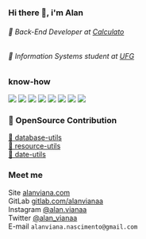 ### Hi there 👋, i'm Alan
###### 🏢️ Back-End Developer at [Calculato](http://calculato.com.br/)
###### 🎒️ Information Systems student at [UFG](http://inf.ufg.br/)

### know-how
![](https://img.shields.io/badge/Kotlin-green) 
![](https://img.shields.io/badge/Java-green)
![](https://img.shields.io/badge/GraphQL-blue)
![](https://img.shields.io/badge/REST_API-blue)
![](https://img.shields.io/badge/Docker-yellow)
![](https://img.shields.io/badge/Mongo-red)
![](https://img.shields.io/badge/Postgress-red)
![](https://img.shields.io/badge/MySQL-red)

### 🐧️ OpenSource Contribution

[🥂️ database-utils](https://gitlab.com/calculato-oss/database-utils) <br>
[🥂️ resource-utils](https://gitlab.com/calculato-oss/resource-utils) <br>
[🥂️ date-utils](https://gitlab.com/calculato-oss/date-utils)

### Meet me
Site [alanviana.com](https://alanviana.com) <br>
GitLab [gitlab.com/alanvianaa](https://gitlab.com/alanvianaa) <br>
Instagram [@alan.vianaa](https://www.instagram.com/alan.vianaa) <br>
Twitter [@alan_vianaa](https://twitter.com/alan_vianaa) <br>
E-mail `alanviana.nascimento@gmail.com`

<!--
**alanvianaa/alanvianaa** is a ✨ _special_ ✨ repository because its `README.md` (this file) appears on your GitHub profile.

Here are some ideas to get you started:

- 🔭 I’m currently working on ...
- 🌱 I’m currently learning ...
- 👯 I’m looking to collaborate on ...
- 🤔 I’m looking for help with ...
- 💬 Ask me about ...
- 📫 How to reach me: ...
- 😄 Pronouns: ...
- ⚡ Fun fact: ...
-->
